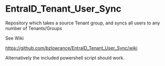 # EntraID_Tenant_User_Sync
Repository which takes a source Tenant group, and syncs all users to any number of Tenants/Groups

See Wiki

https://github.com/bzlowrance/EntraID_Tenant_User_Sync/wiki

Alternatively the included powershell script should work.
